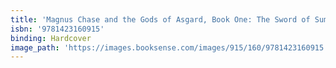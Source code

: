 ```yaml
---
title: 'Magnus Chase and the Gods of Asgard, Book One: The Sword of Summer'
isbn: '9781423160915'
binding: Hardcover
image_path: 'https://images.booksense.com/images/915/160/9781423160915.jpg'
---
```


